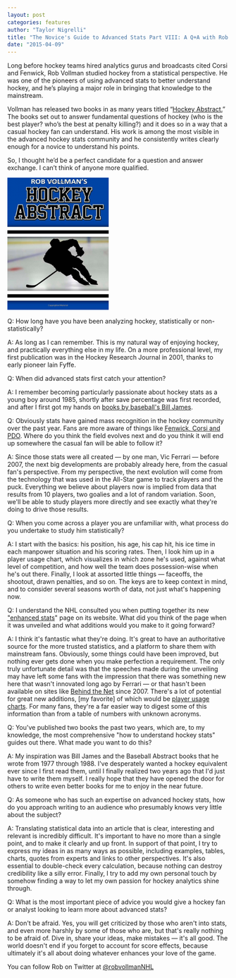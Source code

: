 ```yaml
---
layout: post
categories: features
author: "Taylor Nigrelli"
title: "The Novice's Guide to Advanced Stats Part VIII: A Q+A with Rob Vollman"
date: "2015-04-09"
---
```


Long before hockey teams hired analytics gurus and broadcasts cited Corsi and Fenwick, Rob Vollman studied hockey from a statistical perspective. He was one of the pioneers of using advanced stats to better understand hockey, and he’s playing a major role in bringing that knowledge to the mainstream.

Vollman has released two books in as many years titled “[Hockey Abstract.](http://www.hockeyabstract.com/)” The books set out to answer fundamental questions of hockey (who is the best player? who’s the best at penalty killing?) and it does so in a way that a casual hockey fan can understand. His work is among the most visible in the advanced hockey stats community and he consistently writes clearly enough for a novice to understand his points.

So, I thought he’d be a perfect candidate for a question and answer exchange. I can’t think of anyone more qualified.

[![vollman](/img/vollman-230x300.png)](http://www.hockeyabstract.com/)

Q: How long have you have been analyzing hockey, statistically or non-statistically?

A: As long as I can remember. This is my natural way of enjoying hockey, and practically everything else in my life. On a more professional level, my first publication was in the Hockey Research Journal in 2001, thanks to early pioneer Iain Fyffe.

Q: When did advanced stats first catch your attention?

A: I remember becoming particularly passionate about hockey stats as a young boy around 1985, shortly after save percentage was first recorded, and after I first got my hands on [books by baseball's Bill James](http://www.thehighscreen.com/2015/02/novices-guide-advanced-stats-part-ii-baseball/).

Q: Obviously stats have gained mass recognition in the hockey community over the past year. Fans are more aware of things like [Fenwick, Corsi and PDO](http://war-on-ice.com/glossary.html). Where do you think the field evolves next and do you think it will end up somewhere the casual fan will be able to follow it?

A: Since those stats were all created — by one man, Vic Ferrari — before 2007, the next big developments are probably already here, from the casual fan's perspective. From my perspective, the next evolution will come from the technology that was used in the All-Star game to track players and the puck. Everything we believe about players now is implied from data that results from 10 players, two goalies and a lot of random variation. Soon, we'll be able to study players more directly and see exactly what they're doing to drive those results.

Q: When you come across a player you are unfamiliar with, what process do you undertake to study him statistically?

A: I start with the basics: his position, his age, his cap hit, his ice time in each manpower situation and his scoring rates. Then, I look him up in a player usage chart, which visualizes in which zone he's used, against what level of competition, and how well the team does possession-wise when he's out there. Finally, I look at assorted little things — faceoffs, the shootout, drawn penalties, and so on. The keys are to keep context in mind, and to consider several seasons worth of data, not just what's happening now.

Q: I understand the NHL consulted you when putting together its new ["enhanced stats](http://www.nhl.com/stats/advancedstats?navid=nav-sts-adv#)" page on its website. What did you think of the page when it was unveiled and what additions would you make to it going forward?

A: I think it's fantastic what they're doing. It's great to have an authoritative source for the more trusted statistics, and a platform to share them with mainstream fans. Obviously, some things could have been improved, but nothing ever gets done when you make perfection a requirement. The only truly unfortunate detail was that the speeches made during the unveiling may have left some fans with the impression that there was something new here that wasn't innovated long ago by Ferrari — or that hasn't been available on sites like [Behind the Net](http://www.behindthenet.ca/) since 2007. There's a lot of potential for great new additions, \[my favorite\] of which would be [player usage charts](http://www.hockeyabstract.com/playerusagecharts). For many fans, they're a far easier way to digest some of this information than from a table of numbers with unknown acronyms.

Q: You've published two books the past two years, which are, to my knowledge, the most comprehensive "how to understand hockey stats" guides out there. What made you want to do this?

A: My inspiration was Bill James and the Baseball Abstract books that he wrote from 1977 through 1988. I've desperately wanted a hockey equivalent ever since I first read them, until I finally realized two years ago that I'd just have to write them myself. I really hope that they have opened the door for others to write even better books for me to enjoy in the near future.

Q: As someone who has such an expertise on advanced hockey stats, how do you approach writing to an audience who presumably knows very little about the subject?

A: Translating statistical data into an article that is clear, interesting and relevant is incredibly difficult. It's important to have no more than a single point, and to make it clearly and up front. In support of that point, I try to express my ideas in as many ways as possible, including examples, tables, charts, quotes from experts and links to other perspectives. It's also essential to double-check every calculation, because nothing can destroy credibility like a silly error. Finally, I try to add my own personal touch by somehow finding a way to let my own passion for hockey analytics shine through.

Q: What is the most important piece of advice you would give a hockey fan or analyst looking to learn more about advanced stats?

A: Don't be afraid. Yes, you will get criticized by those who aren't into stats, and even more harshly by some of those who are, but that's really nothing to be afraid of. Dive in, share your ideas, make mistakes — it's all good. The world doesn't end if you forget to account for score effects, because ultimately it's all about doing whatever enhances your love of the game.

You can follow Rob on Twitter at [@robvollmanNHL](https://twitter.com/robvollmanNHL)
